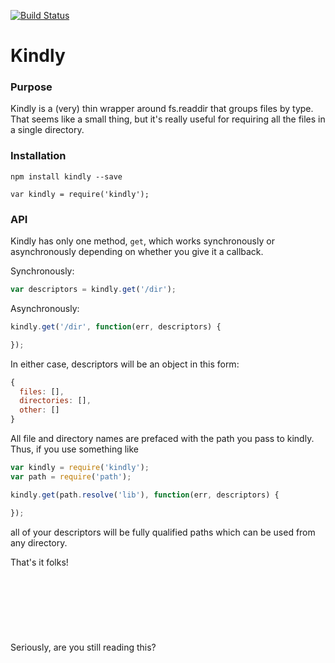 [![Build Status](https://travis-ci.org/mantacode/kindly.png)](https://travis-ci.org/mantacode/kindly)

# Kindly

### Purpose

Kindly is a (very) thin wrapper around fs.readdir that groups files by type. That seems like a small thing, but it's really useful for requiring all the files in a single directory.

### Installation

`npm install kindly --save`

`var kindly = require('kindly');`

### API

Kindly has only one method, `get`, which works synchronously or asynchronously depending on whether you give it a callback.

Synchronously:

```javascript
var descriptors = kindly.get('/dir');
```

Asynchronously:

```javascript
kindly.get('/dir', function(err, descriptors) {

});
```

In either case, descriptors will be an object in this form:

```javascript
{
  files: [],
  directories: [],
  other: []
}
```

All file and directory names are prefaced with the path you pass to kindly. Thus, if you use something like

```javascript
var kindly = require('kindly');
var path = require('path');

kindly.get(path.resolve('lib'), function(err, descriptors) {

});
```

all of your descriptors will be fully qualified paths which can be used from any directory.

That's it folks!
<br><br><br><br><br><br><br><br>
Seriously, are you still reading this?
